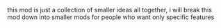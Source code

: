 this mod is just a collection of smaller ideas all together, i will break this mod down into smaller mods for people who want only specific features


